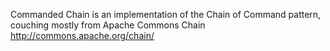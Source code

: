 Commanded Chain is an implementation of the Chain of Command pattern,
  couching mostly from Apache Commons Chain http://commons.apache.org/chain/
